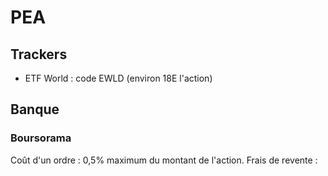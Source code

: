# PEA

## Trackers

* ETF World : code EWLD (environ 18E l'action)

## Banque

### Boursorama

Coût d'un ordre : 0,5% maximum du montant de l'action.
Frais de revente : 

